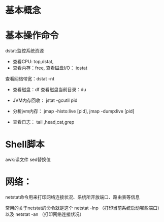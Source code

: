 # 基本概念

# 基本操作命令
dstat:监控系统资源
* 查看CPU:
top,dstat,
* 查看内存：free,
查看磁盘I/O： iostat

查看网络带宽：dstat -nt

* 查看磁盘：df
查看磁盘当前目录：du
* JVM内存回收：
jstat -gcutil pid

* 分析jvm内存：
 jmap -histo:live [pid], jmap -dump:live [pid]

* 查看日志：
tail ,head,cat,grep

# Shell脚本
awk:读文件
sed替换值

# 网络：
netstat命令用来打印网络连接状况、系统所开放端口、路由表等信息

常用的关于netstat的命令就是这个 
netstat -lnp （打印当前系统启动哪些端口）以及 
netstat -an （打印网络连接状况）
